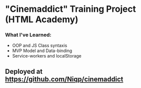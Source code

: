 # "Cinemaddict" Training Project (HTML Academy)

### What I've Learned:

* OOP and JS Class syntaxis
* MVP Model and Data-binding
* Service-workers and localStorage

## Deployed at https://github.com/Niqp/cinemaddict

